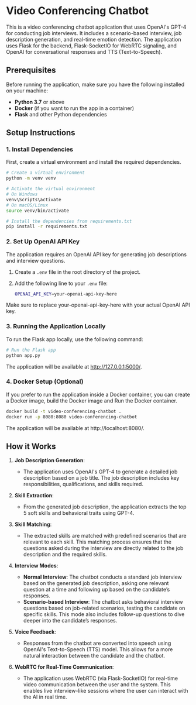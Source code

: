 # Video Conferencing Chatbot

This is a video conferencing chatbot application that uses OpenAI's GPT-4 for conducting job interviews. It includes a scenario-based interview, job description generation, and real-time emotion detection. The application uses Flask for the backend, Flask-SocketIO for WebRTC signaling, and OpenAI for conversational responses and TTS (Text-to-Speech).

## Prerequisites

Before running the application, make sure you have the following installed on your machine:

- **Python 3.7** or above
- **Docker** (if you want to run the app in a container)
- **Flask** and other Python dependencies

## Setup Instructions

### 1. Install Dependencies

First, create a virtual environment and install the required dependencies.

```bash
# Create a virtual environment
python -m venv venv

# Activate the virtual environment
# On Windows
venv\Scripts\activate
# On macOS/Linux
source venv/bin/activate

# Install the dependencies from requirements.txt
pip install -r requirements.txt
```
    

### 2. Set Up OpenAI API Key

The application requires an OpenAI API key for generating job descriptions and interview questions.

1. Create a `.env` file in the root directory of the project.
2. Add the following line to your `.env` file:

   ```bash
   OPENAI_API_KEY=your-openai-api-key-here
   ```

Make sure to replace your-openai-api-key-here with your actual OpenAI API key.

### 3. Running the Application Locally

To run the Flask app locally, use the following command:

```bash
# Run the Flask app
python app.py
```

The application will be available at http://127.0.0.1:5000/.


### 4. Docker Setup (Optional)

If you prefer to run the application inside a Docker container, you can create a Docker image, build the Docker image and Run the Docker container. 

```bash
docker build -t video-conferencing-chatbot .
docker run -p 8080:8080 video-conferencing-chatbot
```

    
The application will be available at http://localhost:8080/.


## How it Works

1. **Job Description Generation**: 
   - The application uses OpenAI's GPT-4 to generate a detailed job description based on a job title. The job description includes key responsibilities, qualifications, and skills required.
   
2. **Skill Extraction**: 
   - From the generated job description, the application extracts the top 5 soft skills and behavioral traits using GPT-4.
   
3. **Skill Matching**: 
   - The extracted skills are matched with predefined scenarios that are relevant to each skill. This matching process ensures that the questions asked during the interview are directly related to the job description and the required skills.

4. **Interview Modes**:
   - **Normal Interview**: The chatbot conducts a standard job interview based on the generated job description, asking one relevant question at a time and following up based on the candidate’s responses.
   - **Scenario-based Interview**: The chatbot asks behavioral interview questions based on job-related scenarios, testing the candidate on specific skills. This mode also includes follow-up questions to dive deeper into the candidate’s responses.

5. **Voice Feedback**:
   - Responses from the chatbot are converted into speech using OpenAI's Text-to-Speech (TTS) model. This allows for a more natural interaction between the candidate and the chatbot.

6. **WebRTC for Real-Time Communication**:
   - The application uses WebRTC (via Flask-SocketIO) for real-time video communication between the user and the system. This enables live interview-like sessions where the user can interact with the AI in real time.
